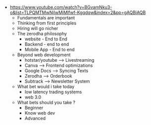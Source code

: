 - https://www.youtube.com/watch?v=BGvamNku3-o&list=TLPQMTMwNjIwMjMlfwf-Kgqdqw&index=2&pp=gAQBiAQB
	- Fundamentals are important
	- Thinking from first principles
	- Hiring will go nicher
	- The zerodha philosophy
		- website - End to End
		- Backend - end to end
		- Mobile App - End to end
	- Beyond web development
		- hotstar/youtube --> Livestreaming
		- Canva --> Frontend optimizations
		- Google Docs --> Syncing Texts
		- Zerodha --> Orderbook
		- Subtrack --> Newsletter System
	- What bet would i take today
		- low latency trading systems
		- web 3.0
	- What bets should you take ? 
		- Beginner
		- Know web dev
		- Advanced